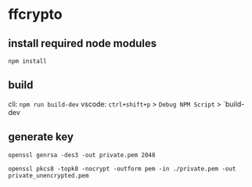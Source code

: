 # ffcrypto

## install required node modules

`npm install`

## build

cli: `npm run build-dev`
vscode: `ctrl+shift+p` > `Debug NPM Script` > `build-dev

## generate key

`openssl genrsa -des3 -out private.pem 2048`

`openssl pkcs8 -topk8 -nocrypt -outform pem -in ./private.pem -out private_unencrypted.pem`
